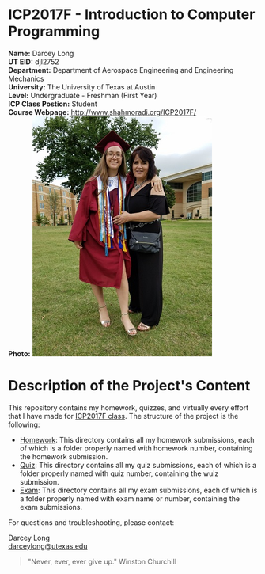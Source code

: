 # ICP2017F - Introduction to Computer Programming #
   **Name:** Darcey Long                                                                                              
   **UT EID:** djl2752                                                                                                                     
   **Department:** Department of Aerospace Engineering and Engineering Mechanics                                                             
   **University:** The University of Texas at Austin                                                                                          
   **Level:** Undergraduate - Freshman (First Year)                                                                                      
   **ICP Class Postion:** Student                                                                                                                  
   **Course Webpage:** http://www.shahmoradi.org/ICP2017F/                                                                                          
   **Photo:**
![](https://github.com/Darcey99/ICP2017F/blob/master/Grad%20Pic.JPG)                                                                     
# Description of the Project's Content #
This repository contains my homework, quizzes, and virtually every effort that I have made for [ICP2017F class](http://www.shahmoradi.org/ICP2017F/). The structure of the project is the following:
* [Homework](https://github.com/Darcey99/ICP2017F/tree/master/Homework): This directory contains all my homework submissions, each of which is a folder properly named with homework number, containing the homework submission.
* [Quiz](https://github.com/Darcey99/ICP2017F/tree/master/Quiz): This directory contains all my quiz submissions, each of which is a folder properly named with quiz number, containing the wuiz submission.
* [Exam](https://github.com/Darcey99/ICP2017F/tree/master/Exam): This directory contains all my exam submissions, each of which is a folder properly named with exam name or number, containing the exam submissions.

For questions and troubleshooting, please contact:

Darcey Long                                                                                                                       
darceylong@utexas.edu

>"Never, ever, ever give up."
> Winston Churchill
